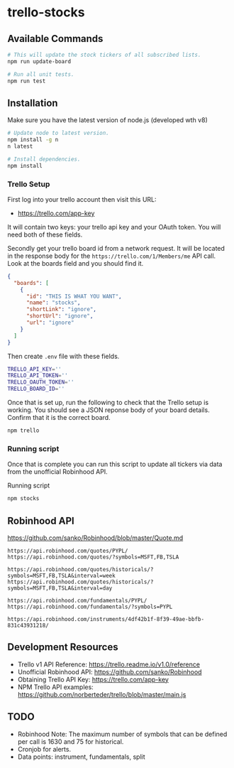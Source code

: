 # trello-stocks

## Available Commands
```bash
# This will update the stock tickers of all subscribed lists.
npm run update-board

# Run all unit tests.
npm run test
```

## Installation

Make sure you have the latest version of node.js (developed wth v8)
```bash
# Update node to latest version.
npm install -g n
n latest

# Install dependencies.
npm install
```

### Trello Setup
First log into your trello account then visit this URL:
- https://trello.com/app-key

It will contain two keys: your trello api key and your OAuth token. You will
need both of these fields.

Secondly get your trello board id from a network request. It will be located
in the response body for the `https://trello.com/1/Members/me` API call. Look at
the boards field and you should find it.

```json
{
  "boards": [
    {
      "id": "THIS IS WHAT YOU WANT",
      "name": "stocks",
      "shortLink": "ignore",
      "shortUrl": "ignore",
      "url": "ignore"
    }
  ]
}
```

Then create `.env` file with these fields.

```bash
TRELLO_API_KEY=''
TRELLO_API_TOKEN=''
TRELLO_OAUTH_TOKEN=''
TRELLO_BOARD_ID=''
```

Once that is set up, run the following to check that the Trello setup is working.
You should see a JSON reponse body of your board details. Confirm that it is the
correct board.


```bash
npm trello
```

### Running script

Once that is complete you can run this script to update all tickers via data from
the unofficial Robinhood API.

Running script
```bash
npm stocks
```

## Robinhood API

https://github.com/sanko/Robinhood/blob/master/Quote.md

```
https://api.robinhood.com/quotes/PYPL/
https://api.robinhood.com/quotes/?symbols=MSFT,FB,TSLA

https://api.robinhood.com/quotes/historicals/?symbols=MSFT,FB,TSLA&interval=week
https://api.robinhood.com/quotes/historicals/?symbols=MSFT,FB,TSLA&interval=day

https://api.robinhood.com/fundamentals/PYPL/
https://api.robinhood.com/fundamentals/?symbols=PYPL

https://api.robinhood.com/instruments/4df42b1f-8f39-49ae-bbfb-831c43931218/
```

## Development Resources

- Trello v1 API Reference: https://trello.readme.io/v1.0/reference
- Unofficial Robinhood API: https://github.com/sanko/Robinhood
- Obtaining Trello API Key: https://trello.com/app-key
- NPM Trello API examples: https://github.com/norberteder/trello/blob/master/main.js

## TODO
- Robinhood Note: The maximum number of symbols that can be defined per call is 1630 and 75 for historical.
- Cronjob for alerts.
- Data points: instrument, fundamentals, split
